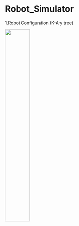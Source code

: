 # Robot_Simulator

1.Robot Configuration (K-Ary tree)


<img src="https://user-images.githubusercontent.com/77143479/105839682-34b83800-6015-11eb-8021-ab2d8e623dd5.png" width="40%">
